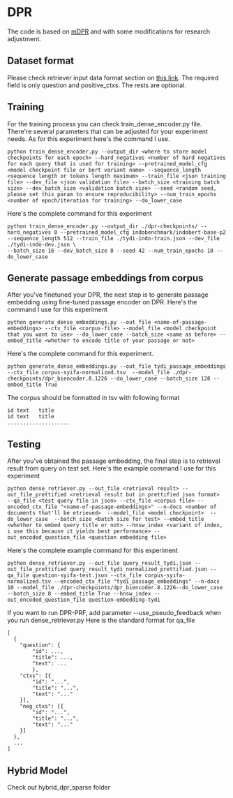 # DPR
The code is based on [mDPR](https://github.com/AkariAsai/CORA/main/mDPR) and with some modifications for research adjustment.

## Dataset format
Please check retriever input data format section on [this link](https://github.com/facebookresearch/DPR). The required field is only question and positive_ctxs. The rests are optional.

## Training
For the training process you can check train_dense_encoder.py file. There're several parameters that can be adjusted for your experiment needs. As for this experiment here's the command I use.
```
python train_dense_encoder.py --output_dir <where to store model checkpoints for each epoch> --hard_negatives <number of hard negatives for each query that is used for training> --pretrained_model_cfg <model checkpoint file or bert variant name> --sequence_length <sequence length or tokens length maximum> --train_file <json training file> --dev_file <json validation file> --batch_size <training batch size> --dev_batch_size <validation batch size> --seed <random seed, please set this param to ensure reproducibility> --num_train_epochs <number of epoch/iteration for training> --do_lower_case   
```
Here's the complete command for this experiment
```
python train_dense_encoder.py --output_dir ./dpr-checkpoints/ --hard_negatives 0 --pretrained_model_cfg indobenchmark/indobert-base-p2 --sequence_length 512 --train_file ./tydi-indo-train.json --dev_file ./tydi-indo-dev.json \
--batch_size 16 --dev_batch_size 8 --seed 42 --num_train_epochs 10 --do_lower_case
```

## Generate passage embeddings from corpus
After you've finetuned your DPR, the next step is to generate passage embedding using fine-tuned passage encoder on DPR. Here's the command I use for this experiment
```
python generate_dense_embeddings.py --out_file <name-of-passage-embeddings> --ctx_file <corpus-file> --model_file <model checkpoint that you want to use> --do_lower_case --batch_size <same as before> --embed_title <whether to encode title of your passage or not>
```
Here's the complete command for this experiment.
```
python generate_dense_embeddings.py --out_file tydi_passage_embeddings --ctx_file corpus-syifa-normalized.tsv  --model_file ./dpr-checkpoints/dpr_biencoder.8.1226 --do_lower_case --batch_size 128 --embed_title True
```
The corpus should be formatted in tsv with following format
```
id text   title
id text   title
....................
```
## Testing
After you've obtained the passage embedding, the final step is to retrieval result from query on test set. Here's the example command I use for this experiment
```
python dense_retriever.py --out_file <retrieval result> --out_file_prettified <retrieval result but in prettified json format>  --qa_file <test query file in json> --ctx_file <corpus file> --encoded_ctx_file "<name-of-passage-embeddings>" --n-docs <number of documents that'll be etrieved>  --model_file <model checkpoint>  --do_lower_case  --batch_size <batch size for test> --embed_title <whether to embed query title or not> --hnsw_index <variant of index, i use this because it yields best performance> --out_encoded_question_file <question embedding file>
```
Here's the complete example command for this experiment
```
python dense_retriever.py --out_file query_result_tydi.json --out_file_prettified query_result_tydi_normalized_prettified.json --qa_file question-syifa-test.json --ctx_file corpus-syifa-normalized.tsv --encoded_ctx_file "tydi_passage_embeddings" --n-docs 10 --model_file ./dpr-checkpoints/dpr_biencoder.8.1226--do_lower_case --batch_size 8 --embed_title True --hnsw_index --out_encoded_question_file question-embedding-tydi
```
If you want to run DPR-PRF, add parameter --use_pseudo_feedback when you run dense_retriever.py 
Here is the standard format for qa_file
```
[
  {
	"question": {
        "id": ...,
        "title": ...,
        "text": ...
        },
	"ctxs": [{
        "id": "...",
		"title": "...",
		"text": "..."
	}],
    "neg_ctxs": [{
        "id": "...",
		"title": "...",
		"text": "..."
	}]
  },
  ...
]
```

## Hybrid Model
Check out hybrid_dpr_sparse folder